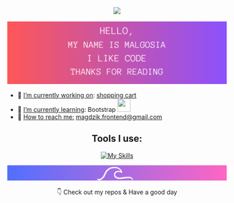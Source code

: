 <div align="center">

<img src="https://media.giphy.com/media/VgCDAzcKvsR6OM0uWg/giphy.gif" width="50">

![image width=100% ](/HELLO.png)

</div>

- 🔭 <u>I’m currently working on</u>:    [shopping cart](gosia-magdzik.github.io/shopping-cart/)
- 🌱 <u>I’m currently learning</u>: Bootstrap  <img src="https://cultofthepartyparrot.com/parrots/hd/laptop_parrot.gif" width="30" height="30"/>
- 💬 <u>How to reach me:</u> magdzik.frontend@gmail.com 
<div align="center">

## Tools I use:

[![My Skills](https://skillicons.dev/icons?i=html,css,js,react,redux,git,github,typescript)](https://skillicons.dev)
</div>

<div align="center">

![image  width=100% ](/footer.png)

👇 Check out my repos & Have a good day    


</div>
